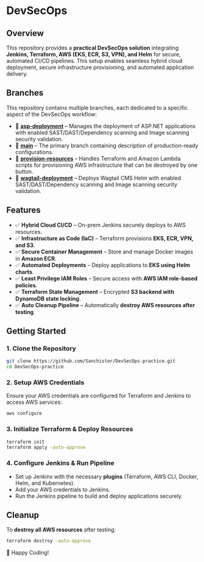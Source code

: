 # DevSecOps

## Overview
This repository provides a **practical DevSecOps solution** integrating **Jenkins, Terraform, AWS (EKS, ECR, S3, VPN), and Helm** for secure, automated CI/CD pipelines. This setup enables seamless hybrid cloud deployment, secure infrastructure provisioning, and automated application delivery.

## Branches
This repository contains multiple branches, each dedicated to a specific aspect of the DevSecOps workflow:

- 🔹 **[asp-deployment](https://github.com/Sanchistor/DevSecOps-practice/tree/asp-deployment)** – Manages the deployment of ASP.NET applications with enabled SAST/DAST/Dependency scanning and Image scanning security validation.
- 🔹 **[main](https://github.com/Sanchistor/DevSecOps-practice/tree/main)** – The primary branch containing description of production-ready configurations.
- 🔹 **[provision-resources](https://github.com/Sanchistor/DevSecOps-practice/tree/provion-resources)** – Handles Terraform and Amazon Lambda scripts for provisioning AWS infrastructure that can be destroyed by one button.
- 🔹 **[wagtail-deployment](https://github.com/Sanchistor/DevSecOps-practice/tree/wagtail-deployment)** – Deploys Wagtail CMS Helm with enabled SAST/DAST/Dependency scanning and Image scanning security validation.

## Features
- ✅ **Hybrid Cloud CI/CD** – On-prem Jenkins securely deploys to AWS resources.
- ✅ **Infrastructure as Code (IaC)** – Terraform provisions **EKS, ECR, VPN, and S3**.
- ✅ **Secure Container Management** – Store and manage Docker images in **Amazon ECR**.
- ✅ **Automated Deployments** – Deploy applications to **EKS using Helm charts**.
- ✅ **Least Privilege IAM Roles** – Secure access with **AWS IAM role-based policies**.
- ✅ **Terraform State Management** – Encrypted **S3 backend with DynamoDB state locking**.
- ✅ **Auto Cleanup Pipeline** – Automatically **destroy AWS resources after testing**.

## Getting Started
### **1. Clone the Repository**
```sh
git clone https://github.com/Sanchistor/DevSecOps-practice.git
cd DevSecOps-practice
```

### **2. Setup AWS Credentials**
Ensure your AWS credentials are configured for Terraform and Jenkins to access AWS services:
```sh
aws configure
```

### **3. Initialize Terraform & Deploy Resources**
```sh
terraform init
terraform apply -auto-approve
```

### **4. Configure Jenkins & Run Pipeline**
- Set up Jenkins with the necessary **plugins** (Terraform, AWS CLI, Docker, Helm, and Kubernetes).
- Add your AWS credentials to Jenkins.
- Run the Jenkins pipeline to build and deploy applications securely.

## Cleanup
To **destroy all AWS resources** after testing:
```sh
terraform destroy -auto-approve
```

🚀 Happy Coding!

